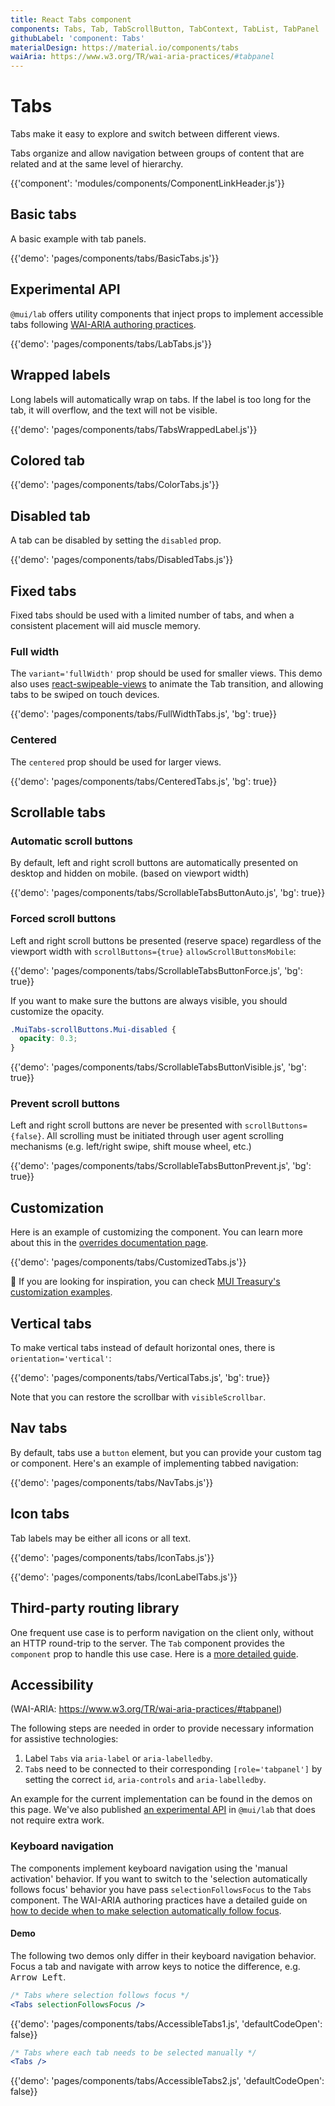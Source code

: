 ```yaml
---
title: React Tabs component
components: Tabs, Tab, TabScrollButton, TabContext, TabList, TabPanel
githubLabel: 'component: Tabs'
materialDesign: https://material.io/components/tabs
waiAria: https://www.w3.org/TR/wai-aria-practices/#tabpanel
---
```


# Tabs

<p class='description'>Tabs make it easy to explore and switch between different views.</p>

Tabs organize and allow navigation between groups of content that are related and at the same level of hierarchy.

{{'component': 'modules/components/ComponentLinkHeader.js'}}

## Basic tabs

A basic example with tab panels.

{{'demo': 'pages/components/tabs/BasicTabs.js'}}

## Experimental API

`@mui/lab` offers utility components that inject props to implement accessible tabs
following [WAI-ARIA authoring practices](https://www.w3.org/TR/wai-aria-practices/#tabpanel).

{{'demo': 'pages/components/tabs/LabTabs.js'}}

## Wrapped labels

Long labels will automatically wrap on tabs.
If the label is too long for the tab, it will overflow, and the text will not be visible.

{{'demo': 'pages/components/tabs/TabsWrappedLabel.js'}}

## Colored tab

{{'demo': 'pages/components/tabs/ColorTabs.js'}}

## Disabled tab

A tab can be disabled by setting the `disabled` prop.

{{'demo': 'pages/components/tabs/DisabledTabs.js'}}

## Fixed tabs

Fixed tabs should be used with a limited number of tabs, and when a consistent placement will aid muscle memory.

### Full width

The `variant='fullWidth'` prop should be used for smaller views.
This demo also uses [react-swipeable-views](https://github.com/oliviertassinari/react-swipeable-views) to animate the Tab transition, and allowing tabs to be swiped on touch devices.

{{'demo': 'pages/components/tabs/FullWidthTabs.js', 'bg': true}}

### Centered

The `centered` prop should be used for larger views.

{{'demo': 'pages/components/tabs/CenteredTabs.js', 'bg': true}}

## Scrollable tabs

### Automatic scroll buttons

By default, left and right scroll buttons are automatically presented on desktop and hidden on mobile. (based on viewport width)

{{'demo': 'pages/components/tabs/ScrollableTabsButtonAuto.js', 'bg': true}}

### Forced scroll buttons

Left and right scroll buttons be presented (reserve space) regardless of the viewport width with `scrollButtons={true}` `allowScrollButtonsMobile`:

{{'demo': 'pages/components/tabs/ScrollableTabsButtonForce.js', 'bg': true}}

If you want to make sure the buttons are always visible, you should customize the opacity.

```css
.MuiTabs-scrollButtons.Mui-disabled {
  opacity: 0.3;
}
```

{{'demo': 'pages/components/tabs/ScrollableTabsButtonVisible.js', 'bg': true}}

### Prevent scroll buttons

Left and right scroll buttons are never be presented with `scrollButtons={false}`.
All scrolling must be initiated through user agent scrolling mechanisms (e.g. left/right swipe, shift mouse wheel, etc.)

{{'demo': 'pages/components/tabs/ScrollableTabsButtonPrevent.js', 'bg': true}}

## Customization

Here is an example of customizing the component.
You can learn more about this in the [overrides documentation page](/customization/how-to-customize/).

{{'demo': 'pages/components/tabs/CustomizedTabs.js'}}

🎨 If you are looking for inspiration, you can check [MUI Treasury's customization examples](https://mui-treasury.com/styles/tabs/).

## Vertical tabs

To make vertical tabs instead of default horizontal ones, there is `orientation='vertical'`:

{{'demo': 'pages/components/tabs/VerticalTabs.js', 'bg': true}}

Note that you can restore the scrollbar with `visibleScrollbar`.

## Nav tabs

By default, tabs use a `button` element, but you can provide your custom tag or component. Here's an example of implementing tabbed navigation:

{{'demo': 'pages/components/tabs/NavTabs.js'}}

## Icon tabs

Tab labels may be either all icons or all text.

{{'demo': 'pages/components/tabs/IconTabs.js'}}

{{'demo': 'pages/components/tabs/IconLabelTabs.js'}}

## Third-party routing library

One frequent use case is to perform navigation on the client only, without an HTTP round-trip to the server.
The `Tab` component provides the `component` prop to handle this use case.
Here is a [more detailed guide](/guides/routing/#tabs).

## Accessibility

(WAI-ARIA: https://www.w3.org/TR/wai-aria-practices/#tabpanel)

The following steps are needed in order to provide necessary information for assistive technologies:

1. Label `Tabs` via `aria-label` or `aria-labelledby`.
2. `Tab`s need to be connected to their
   corresponding `[role='tabpanel']` by setting the correct `id`, `aria-controls` and `aria-labelledby`.

An example for the current implementation can be found in the demos on this page. We've also published [an experimental API](#experimental-api) in `@mui/lab` that does not require
extra work.

### Keyboard navigation

The components implement keyboard navigation using the 'manual activation' behavior. If you want to switch to the
'selection automatically follows focus' behavior you have pass `selectionFollowsFocus` to the `Tabs` component. The WAI-ARIA authoring practices have a detailed guide on [how to decide when to make selection automatically follow focus](https://www.w3.org/TR/wai-aria-practices/#kbd_selection_follows_focus).

#### Demo

The following two demos only differ in their keyboard navigation behavior.
Focus a tab and navigate with arrow keys to notice the difference, e.g. <kbd class='key'>Arrow Left</kbd>.

```jsx
/* Tabs where selection follows focus */
<Tabs selectionFollowsFocus />
```

{{'demo': 'pages/components/tabs/AccessibleTabs1.js', 'defaultCodeOpen': false}}

```jsx
/* Tabs where each tab needs to be selected manually */
<Tabs />
```

{{'demo': 'pages/components/tabs/AccessibleTabs2.js', 'defaultCodeOpen': false}}
